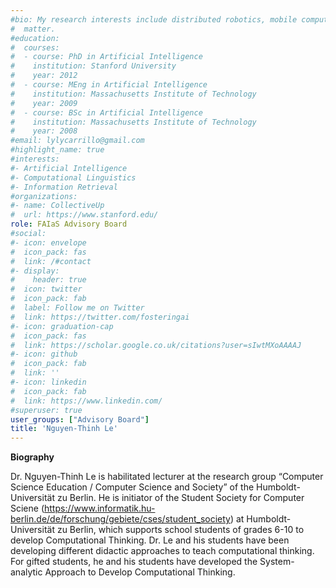 ```yaml
---
#bio: My research interests include distributed robotics, mobile computing and programmable
#  matter.
#education:
#  courses:
#  - course: PhD in Artificial Intelligence
#    institution: Stanford University
#    year: 2012
#  - course: MEng in Artificial Intelligence
#    institution: Massachusetts Institute of Technology
#    year: 2009
#  - course: BSc in Artificial Intelligence
#    institution: Massachusetts Institute of Technology
#    year: 2008
#email: lylycarrillo@gmail.com
#highlight_name: true
#interests:
#- Artificial Intelligence
#- Computational Linguistics
#- Information Retrieval
#organizations:
#- name: CollectiveUp
#  url: https://www.stanford.edu/
role: FAIaS Advisory Board
#social:
#- icon: envelope
#  icon_pack: fas
#  link: /#contact
#- display:
#    header: true
#  icon: twitter
#  icon_pack: fab
#  label: Follow me on Twitter
#  link: https://twitter.com/fosteringai
#- icon: graduation-cap
#  icon_pack: fas
#  link: https://scholar.google.co.uk/citations?user=sIwtMXoAAAAJ
#- icon: github
#  icon_pack: fab
#  link: ''
#- icon: linkedin
#  icon_pack: fab
#  link: https://www.linkedin.com/
#superuser: true
user_groups: ["Advisory Board"]
title: 'Nguyen-Thinh Le'
---
```


**Biography**

Dr. Nguyen-Thinh Le is habilitated lecturer at the research group “Computer Science Education / Computer Science and Society” of the Humboldt-Universität zu Berlin. He is initiator of the Student Society for Computer Sciene (https://www.informatik.hu-berlin.de/de/forschung/gebiete/cses/student_society) at Humboldt-Universität zu Berlin, which supports school students of grades 6-10 to develop Computational Thinking. Dr. Le and his students have been developing different didactic approaches to teach computational thinking. For gifted students, he and his students have developed the System-analytic Approach to Develop Computational Thinking.
